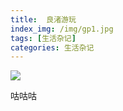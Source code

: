 ```yaml
---
title:  良渚游玩
index_img: /img/gp1.jpg
tags: [生活杂记]
categories: 生活杂记
---
```








![](http://hkctfsys.com/img/avatar.png)

咕咕咕